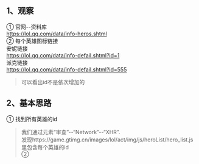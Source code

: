 ## 1、观察
① 官网--资料库  
https://lol.qq.com/data/info-heros.shtml    
② 每个英雄图标链接  
安妮链接    
https://lol.qq.com/data/info-defail.shtml?id=1  
派克链接    
https://lol.qq.com/data/info-defail.shtml?id=555    
>可以看出id不是依次增加的  

## 2、基本思路   
① 找到所有英雄的id 
>我们通过元素“审查”--“Network”--“XHR”.  
发现https://game.gtimg.cn/images/lol/act/img/js/heroList/hero_list.js 
里包含每个英雄的id  
② 
